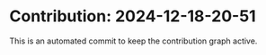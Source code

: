 # Contribution: 2024-12-18-20-51
This is an automated commit to keep the contribution graph active.
